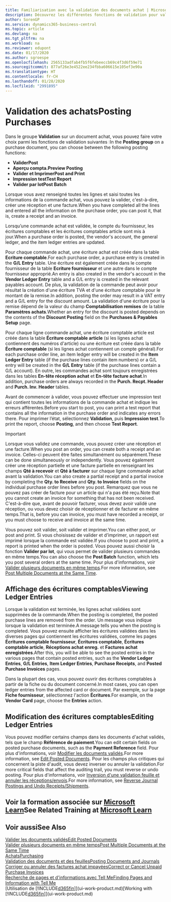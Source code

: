 ```yaml
---
title: Familiarisation avec la validation des documents achat | Microsoft Docs
description: Découvrez les différentes fonctions de validation pour valider les documents achat et comment mettre à jour les documents validés.
author: SorenGP
ms.service: dynamics365-business-central
ms.topic: article
ms.devlang: na
ms.tgt_pltfrm: na
ms.workload: na
ms.reviewer: edupont
ms.date: 01/17/2020
ms.author: sgroespe
ms.openlocfilehash: 2565133adfab4fb5f6febeeccb69c4f3d6f59e71
ms.sourcegitcommit: 877af26e3e4522ee234fbba606615e105ef3e90a
ms.translationtype: HT
ms.contentlocale: fr-CH
ms.lasthandoff: 01/28/2020
ms.locfileid: "2991895"
---
```

# <a name="posting-purchases"></a><span data-ttu-id="07bcb-103">Validation des achats</span><span class="sxs-lookup"><span data-stu-id="07bcb-103">Posting Purchases</span></span>
<span data-ttu-id="07bcb-104">Dans le groupe **Validation** sur un document achat, vous pouvez faire votre choix parmi les fonctions de validation suivantes :</span><span class="sxs-lookup"><span data-stu-id="07bcb-104">In the **Posting group** on a purchase document, you can choose between the following posting functions:</span></span>

* <span data-ttu-id="07bcb-105">**Valider**</span><span class="sxs-lookup"><span data-stu-id="07bcb-105">**Post**</span></span>
* <span data-ttu-id="07bcb-106">**Aperçu compta.**</span><span class="sxs-lookup"><span data-stu-id="07bcb-106">**Preview Posting**</span></span>
* <span data-ttu-id="07bcb-107">**Valider et Imprimer**</span><span class="sxs-lookup"><span data-stu-id="07bcb-107">**Post and Print**</span></span>
* <span data-ttu-id="07bcb-108">**Impression test**</span><span class="sxs-lookup"><span data-stu-id="07bcb-108">**Test Report**</span></span>
* <span data-ttu-id="07bcb-109">**Valider par lot**</span><span class="sxs-lookup"><span data-stu-id="07bcb-109">**Post Batch**</span></span>

<span data-ttu-id="07bcb-110">Lorsque vous avez renseigné toutes les lignes et saisi toutes les informations de la commande achat, vous pouvez la valider, c'est-à-dire, créer une réception et une facture.</span><span class="sxs-lookup"><span data-stu-id="07bcb-110">When you have completed all the lines and entered all the information on the purchase order, you can post it, that is, create a receipt and an invoice.</span></span>

<span data-ttu-id="07bcb-111">Lorsqu’une commande achat est validée, le compte du fournisseur, les écritures comptables et les écritures comptables article sont mis à jour.</span><span class="sxs-lookup"><span data-stu-id="07bcb-111">When a purchase order is posted, the vendor's account, the general ledger, and the item ledger entries are updated.</span></span>

<span data-ttu-id="07bcb-112">Pour chaque commande achat, une écriture achat est créée dans la table **Ecriture comptable**.</span><span class="sxs-lookup"><span data-stu-id="07bcb-112">For each purchase order, a purchase entry is created in the **G/L Entry** table.</span></span> <span data-ttu-id="07bcb-113">Une écriture est également créée dans le compte fournisseur de la table **Ecriture fournisseur** et une autre dans le compte fournisseur approprié.</span><span class="sxs-lookup"><span data-stu-id="07bcb-113">An entry is also created in the vendor's account in the **Vendor Ledger Entry** table and a G/L entry is created in the relevant payables account.</span></span> <span data-ttu-id="07bcb-114">De plus, la validation de la commande peut avoir pour résultat la création d'une écriture TVA et d'une écriture comptable pour le montant de la remise.</span><span class="sxs-lookup"><span data-stu-id="07bcb-114">In addition, posting the order may result in a VAT entry and a G/L entry for the discount amount.</span></span> <span data-ttu-id="07bcb-115">La validation d'une écriture pour la remise dépend de la valeur du champ **Comptabilisation remises** de la table **Paramètres achats**.</span><span class="sxs-lookup"><span data-stu-id="07bcb-115">Whether an entry for the discount is posted depends on the contents of the **Discount Posting** field on the **Purchases & Payables Setup** page.</span></span>

<span data-ttu-id="07bcb-116">Pour chaque ligne commande achat, une écriture comptable article est créée dans la table **Écriture comptable article** (si les lignes achat contiennent des numéros d'article) ou une écriture est créée dans la table **Écriture comptable** (si les lignes achat contiennent un compte général).</span><span class="sxs-lookup"><span data-stu-id="07bcb-116">For each purchase order line, an item ledger entry will be created in the **Item Ledger Entry** table (if the purchase lines contain item numbers) or a G/L entry will be created in the **G/L Entry** table (if the purchase lines contain a G/L account).</span></span> <span data-ttu-id="07bcb-117">En outre, les commandes achat sont toujours enregistrées dans les tables **En-tête réception achat** et **En-tête facture achat**.</span><span class="sxs-lookup"><span data-stu-id="07bcb-117">In addition, purchase orders are always recorded in the **Purch. Recpt. Header** and **Purch. Inv. Header** tables.</span></span>

<span data-ttu-id="07bcb-118">Avant de commencer à valider, vous pouvez effectuer une impression test qui contient toutes les informations de la commande achat et indique les erreurs afférentes.</span><span class="sxs-lookup"><span data-stu-id="07bcb-118">Before you start to post, you can print a test report that contains all the information in the purchase order and indicates any errors there.</span></span> <span data-ttu-id="07bcb-119">Pour imprimer l’état, sélectionnez **Validation**, puis **Impression test**.</span><span class="sxs-lookup"><span data-stu-id="07bcb-119">To print the report, choose **Posting**, and then choose **Test Report**.</span></span>

> [!IMPORTANT]  
>   <span data-ttu-id="07bcb-120">Lorsque vous validez une commande, vous pouvez créer une réception et une facture.</span><span class="sxs-lookup"><span data-stu-id="07bcb-120">When you post an order, you can create both a receipt and an invoice.</span></span> <span data-ttu-id="07bcb-121">Celles-ci peuvent être faites simultanément ou séparément.</span><span class="sxs-lookup"><span data-stu-id="07bcb-121">These can be done simultaneously or independently.</span></span> <span data-ttu-id="07bcb-122">Vous pouvez également créer une réception partielle et une facture partielle en renseignant les champs **Qté à recevoir** et **Qté à facturer** sur chaque ligne commande achat avant la validation.</span><span class="sxs-lookup"><span data-stu-id="07bcb-122">You can also create a partial receipt and a partial invoice by completing the **Qty. to Receive** and **Qty. to Invoice** fields on the individual purchase order lines before you post.</span></span> <span data-ttu-id="07bcb-123">Remarquez que vous ne pouvez pas créer de facture pour un article qui n'a pas été reçu.</span><span class="sxs-lookup"><span data-stu-id="07bcb-123">Note that you cannot create an invoice for something that has not been received.</span></span> <span data-ttu-id="07bcb-124">C'est-à-dire que, avant de pouvoir facturer, vous devez avoir validé une réception, ou vous devez choisir de réceptionner et de facturer en même temps.</span><span class="sxs-lookup"><span data-stu-id="07bcb-124">That is, before you can invoice, you must have recorded a receipt, or you must choose to receive and invoice at the same time.</span></span>

<span data-ttu-id="07bcb-125">Vous pouvez soit valider, soit valider et imprimer.</span><span class="sxs-lookup"><span data-stu-id="07bcb-125">You can either post, or post and print.</span></span> <span data-ttu-id="07bcb-126">Si vous choisissez de valider et d’imprimer, un rapport est imprimé lorsque la commande est validée.</span><span class="sxs-lookup"><span data-stu-id="07bcb-126">If you choose to post and print, a report is printed when the order is posted.</span></span> <span data-ttu-id="07bcb-127">Vous pouvez aussi choisir la fonction **Valider par lot**, qui vous permet de valider plusieurs commandes en même temps.</span><span class="sxs-lookup"><span data-stu-id="07bcb-127">You can also choose the **Post Batch** function, which lets you post several orders at the same time.</span></span> <span data-ttu-id="07bcb-128">Pour plus d'informations, voir [Valider plusieurs documents en même temps](ui-batch-posting.md).</span><span class="sxs-lookup"><span data-stu-id="07bcb-128">For more information, see [Post Multiple Documents at the Same Time](ui-batch-posting.md).</span></span>

## <a name="viewing-ledger-entries"></a><span data-ttu-id="07bcb-129">Affichage des écritures comptables</span><span class="sxs-lookup"><span data-stu-id="07bcb-129">Viewing Ledger Entries</span></span>
<span data-ttu-id="07bcb-130">Lorsque la validation est terminée, les lignes achat validées sont supprimées de la commande.</span><span class="sxs-lookup"><span data-stu-id="07bcb-130">When the posting is completed, the posted purchase lines are removed from the order.</span></span> <span data-ttu-id="07bcb-131">Un message vous indique lorsque la validation est terminée.</span><span class="sxs-lookup"><span data-stu-id="07bcb-131">A message tells you when the posting is completed.</span></span> <span data-ttu-id="07bcb-132">Vous pouvez ensuite afficher les écritures validées dans les diverses pages qui contiennent les écritures validées, comme les pages **Écritures comptable fournisseur**, **Écritures comptable**, **Écritures comptable article**, **Réceptions achat enreg.** et **Factures achat enregistrées**.</span><span class="sxs-lookup"><span data-stu-id="07bcb-132">After this, you will be able to see the posted entries in the various pages that contain posted entries, such as the **Vendor Ledger Entries**, **G/L Entries**, **Item Ledger Entries**, **Purchase Receipts**, and **Posted Purchase Invoices** pages.</span></span>

<span data-ttu-id="07bcb-133">Dans la plupart des cas, vous pouvez ouvrir des écritures comptables à partir de la fiche ou du document concerné.</span><span class="sxs-lookup"><span data-stu-id="07bcb-133">In most cases, you can open ledger entries from the affected card or document.</span></span> <span data-ttu-id="07bcb-134">Par exemple, sur la page **Fiche fournisseur**, sélectionnez l'action **Écritures**.</span><span class="sxs-lookup"><span data-stu-id="07bcb-134">For example, on the **Vendor Card** page, choose the **Entries** action.</span></span>

## <a name="editing-ledger-entries"></a><span data-ttu-id="07bcb-135">Modification des écritures comptables</span><span class="sxs-lookup"><span data-stu-id="07bcb-135">Editing Ledger Entries</span></span>
<span data-ttu-id="07bcb-136">Vous pouvez modifier certains champs dans les documents d'achat validés, tels que le champ **Référence de paiement**.</span><span class="sxs-lookup"><span data-stu-id="07bcb-136">You can edit certain fields on posted purchase documents, such as the **Payment Reference** field.</span></span> <span data-ttu-id="07bcb-137">Pour plus d'informations, voir [Modifier les documents validés](across-edit-posted-document.md).</span><span class="sxs-lookup"><span data-stu-id="07bcb-137">For more information, see [Edit Posted Documents](across-edit-posted-document.md).</span></span> <span data-ttu-id="07bcb-138">Pour les champs plus critiques qui concernent la piste d'audit, vous devez inverser ou annuler la validation.</span><span class="sxs-lookup"><span data-stu-id="07bcb-138">For more critical fields that affect the auditing trail, you must reverse or undo posting.</span></span> <span data-ttu-id="07bcb-139">Pour plus d'informations, voir [Inversion d'une validation feuille et annuler les réceptions/envois](finance-how-reverse-journal-posting.md).</span><span class="sxs-lookup"><span data-stu-id="07bcb-139">For more information, see [Reverse Journal Postings and Undo Receipts/Shipments](finance-how-reverse-journal-posting.md).</span></span> 

## <a name="see-related-training-at-microsoft-learnlearnmodulesreceive-invoice-dynamics-d365-business-centralindex"></a><span data-ttu-id="07bcb-140">Voir la formation associée sur [Microsoft Learn](/learn/modules/receive-invoice-dynamics-d365-business-central/index)</span><span class="sxs-lookup"><span data-stu-id="07bcb-140">See Related Training at [Microsoft Learn](/learn/modules/receive-invoice-dynamics-d365-business-central/index)</span></span>

## <a name="see-also"></a><span data-ttu-id="07bcb-141">Voir aussi</span><span class="sxs-lookup"><span data-stu-id="07bcb-141">See Also</span></span>
[<span data-ttu-id="07bcb-142">Valider les documents validés</span><span class="sxs-lookup"><span data-stu-id="07bcb-142">Edit Posted Documents</span></span>](across-edit-posted-document.md)  
[<span data-ttu-id="07bcb-143">Valider plusieurs documents en même temps</span><span class="sxs-lookup"><span data-stu-id="07bcb-143">Post Multiple Documents at the Same Time</span></span>](ui-batch-posting.md)  
[<span data-ttu-id="07bcb-144">Achats</span><span class="sxs-lookup"><span data-stu-id="07bcb-144">Purchasing</span></span>](purchasing-manage-purchasing.md)  
[<span data-ttu-id="07bcb-145">Validation des documents et des feuilles</span><span class="sxs-lookup"><span data-stu-id="07bcb-145">Posting Documents and Journals</span></span>](ui-post-documents-journals.md)  
[<span data-ttu-id="07bcb-146">Corriger ou annuler des factures achat impayées</span><span class="sxs-lookup"><span data-stu-id="07bcb-146">Correct or Cancel Unpaid Purchase Invoices</span></span>](purchasing-how-correct-cancel-unpaid-purchase-invoices.md)  
[<span data-ttu-id="07bcb-147">Recherche de pages et d'informations avec Tell Me</span><span class="sxs-lookup"><span data-stu-id="07bcb-147">Finding Pages and Information with Tell Me</span></span>](ui-search.md)  
<span data-ttu-id="07bcb-148">[Utilisation de [!INCLUDE[d365fin](includes/d365fin_md.md)]](ui-work-product.md)</span><span class="sxs-lookup"><span data-stu-id="07bcb-148">[Working with [!INCLUDE[d365fin](includes/d365fin_md.md)]](ui-work-product.md)</span></span>
